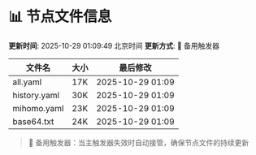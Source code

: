 # 📊 节点文件信息

**更新时间**: 2025-10-29 01:09:49 北京时间
**更新方式**: 🔄 备用触发器

| 文件名 | 大小 | 最后修改 |
|--------|------|----------|
| all.yaml | 17K | 2025-10-29 01:09 |
| history.yaml | 30K | 2025-10-29 01:09 |
| mihomo.yaml | 23K | 2025-10-29 01:09 |
| base64.txt | 24K | 2025-10-29 01:09 |

> 🔄 备用触发器：当主触发器失效时自动接管，确保节点文件的持续更新
